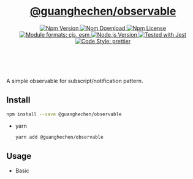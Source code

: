 <header>
  <h1 align="center">
    <a href="https://github.com/guanghechen/node-scaffolds/tree/@guanghechen/observable@5.0.0/packages/observable#readme">@guanghechen/observable</a>
  </h1>
  <div align="center">
    <a href="https://www.npmjs.com/package/@guanghechen/observable">
      <img
        alt="Npm Version"
        src="https://img.shields.io/npm/v/@guanghechen/observable.svg"
      />
    </a>
    <a href="https://www.npmjs.com/package/@guanghechen/observable">
      <img
        alt="Npm Download"
        src="https://img.shields.io/npm/dm/@guanghechen/observable.svg"
      />
    </a>
    <a href="https://www.npmjs.com/package/@guanghechen/observable">
      <img
        alt="Npm License"
        src="https://img.shields.io/npm/l/@guanghechen/observable.svg"
      />
    </a>
    <a href="#install">
      <img
        alt="Module formats: cjs, esm"
        src="https://img.shields.io/badge/module_formats-cjs%2C%20esm-green.svg"
      />
    </a>
    <a href="https://github.com/nodejs/node">
      <img
        alt="Node.js Version"
        src="https://img.shields.io/node/v/@guanghechen/observable"
      />
    </a>
    <a href="https://github.com/facebook/jest">
      <img
        alt="Tested with Jest"
        src="https://img.shields.io/badge/tested_with-jest-9c465e.svg"
      />
    </a>
    <a href="https://github.com/prettier/prettier">
      <img
        alt="Code Style: prettier"
        src="https://img.shields.io/badge/code_style-prettier-ff69b4.svg?style=flat-square"
      />
    </a>
  </div>
</header>
<br/>


A simple observable for subscript/notification pattern.


## Install

  ```bash
  npm install --save @guanghechen/observable
  ```

* yarn

  ```bash
  yarn add @guanghechen/observable
  ```


## Usage

* Basic


[homepage]: https://github.com/guanghechen/node-scaffolds/tree/@guanghechen/observable@5.0.0/packages/observable#readme
